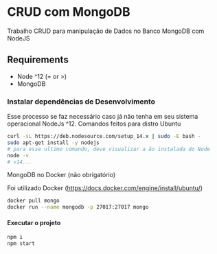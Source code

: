 # CRUD com MongoDB

Trabalho CRUD para manipulação de Dados no Banco MongoDB com NodeJS
## Requirements
 - Node ^12 (= or >)
 - MongoDB 
### Instalar dependências de Desenvolvimento

Esse processo se faz necessário caso já não tenha em seu sistema operacional NodeJs ^12. Comandos feitos para distro Ubuntu

```sh
curl -sL https://deb.nodesource.com/setup_14.x | sudo -E bash -
sudo apt-get install -y nodejs
# para esse ultimo comando, deve visualizar a ão instalada do Node
node -v
# v14...
```
MongoDB no Docker (não obrigatório)

Foi utilizado Docker (https://docs.docker.com/engine/install/ubuntu/)
```sh
docker pull mongo
docker run --name mongodb -p 27017:27017 mongo
```

#### Executar o projeto
```sh
npm i
npm start
```